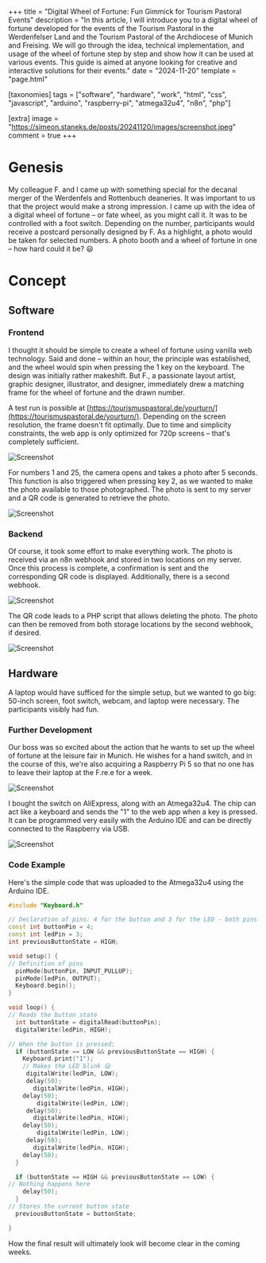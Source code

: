 +++
title = "Digital Wheel of Fortune: Fun Gimmick for Tourism Pastoral Events"
description = "In this article, I will introduce you to a digital wheel of fortune developed for the events of the Tourism Pastoral in the Werdenfelser Land and the Tourism Pastoral of the Archdiocese of Munich and Freising. We will go through the idea, technical implementation, and usage of the wheel of fortune step by step and show how it can be used at various events. This guide is aimed at anyone looking for creative and interactive solutions for their events."
date = "2024-11-20"
template = "page.html"

[taxonomies]
tags = ["software", "hardware", "work", "html", "css", "javascript", "arduino", "raspberry-pi", "atmega32u4", "n8n", "php"]

[extra]
image = "https://simeon.staneks.de/posts/20241120/images/screenshot.jpeg"
comment =  true
+++

# Genesis

My colleague F. and I came up with something special for the decanal merger of the Werdenfels and Rottenbuch deaneries. It was important to us that the project would make a strong impression. I came up with the idea of a digital wheel of fortune – or fate wheel, as you might call it. It was to be controlled with a foot switch. Depending on the number, participants would receive a postcard personally designed by F. As a highlight, a photo would be taken for selected numbers. A photo booth and a wheel of fortune in one – how hard could it be? 😃

# Concept

## Software

### Frontend

I thought it should be simple to create a wheel of fortune using vanilla web technology. Said and done – within an hour, the principle was established, and the wheel would spin when pressing the 1 key on the keyboard. The design was initially rather makeshift. But F., a passionate layout artist, graphic designer, illustrator, and designer, immediately drew a matching frame for the wheel of fortune and the drawn number.

A test run is possible at [https://tourismuspastoral.de/yourturn/](https://tourismuspastoral.de/yourturn/). Depending on the screen resolution, the frame doesn't fit optimally. Due to time and simplicity constraints, the web app is only optimized for 720p screens – that's completely sufficient.

![Screenshot](images/screenshot.jpeg)

For numbers 1 and 25, the camera opens and takes a photo after 5 seconds. This function is also triggered when pressing key 2, as we wanted to make the photo available to those photographed. The photo is sent to my server and a QR code is generated to retrieve the photo.

![Screenshot](images/screenshot1.jpeg)

### Backend

Of course, it took some effort to make everything work. The photo is received via an n8n webhook and stored in two locations on my server. Once this process is complete, a confirmation is sent and the corresponding QR code is displayed. Additionally, there is a second webhook.

![Screenshot](images/screenshot2.png)

The QR code leads to a PHP script that allows deleting the photo. The photo can then be removed from both storage locations by the second webhook, if desired.

![Screenshot](images/screenshot3.jpg)

## Hardware

A laptop would have sufficed for the simple setup, but we wanted to go big: 50-inch screen, foot switch, webcam, and laptop were necessary. The participants visibly had fun.

### Further Development

Our boss was so excited about the action that he wants to set up the wheel of fortune at the leisure fair in Munich. He wishes for a hand switch, and in the course of this, we're also acquiring a Raspberry Pi 5 so that no one has to leave their laptop at the F.re.e for a week.

![Screenshot](images/hardware.jpeg)

I bought the switch on AliExpress, along with an Atmega32u4. The chip can act like a keyboard and sends the "1" to the web app when a key is pressed. It can be programmed very easily with the Arduino IDE and can be directly connected to the Raspberry via USB.

![Screenshot](images/hardware1.jpeg)


### Code Example

Here's the simple code that was uploaded to the Atmega32u4 using the Arduino IDE.

```cpp
#include "Keyboard.h"

// Declaration of pins: 4 for the button and 3 for the LED - both pins must of course be connected to ground
const int buttonPin = 4;
const int ledPin = 3;
int previousButtonState = HIGH;

void setup() {
// Definition of pins
  pinMode(buttonPin, INPUT_PULLUP);
  pinMode(ledPin, OUTPUT);
  Keyboard.begin();
}

void loop() {
// Reads the button state
  int buttonState = digitalRead(buttonPin);
  digitalWrite(ledPin, HIGH);

// When the button is pressed:
  if (buttonState == LOW && previousButtonState == HIGH) {
    Keyboard.print("1");
    // Makes the LED blink 😃
     digitalWrite(ledPin, LOW);
     delay(50);
       digitalWrite(ledPin, HIGH);
    delay(50);
        digitalWrite(ledPin, LOW);
     delay(50);
       digitalWrite(ledPin, HIGH);
    delay(50);
        digitalWrite(ledPin, LOW);
     delay(50);
       digitalWrite(ledPin, HIGH);
    delay(50);
  }

  if (buttonState == HIGH && previousButtonState == LOW) {
// Nothing happens here
    delay(50);
  }
// Stores the current button state
  previousButtonState = buttonState;

}
```

How the final result will ultimately look will become clear in the coming weeks.